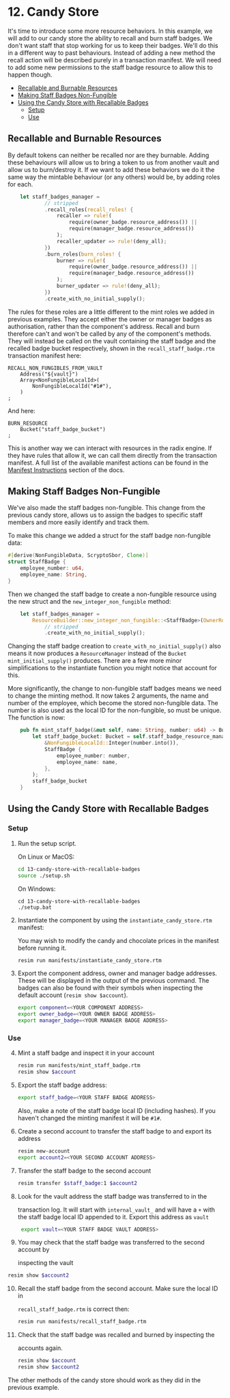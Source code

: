 # 12. Candy Store

It's time to introduce some more resource behaviors. In this example, we will
add to our candy store the ability to recall and burn staff badges. We don't
want staff that stop working for us to keep their badges. We'll do this in a
different way to past behaviours. Instead of adding a new method the recall
action will be described purely in a transaction manifest. We will need to add
some new permissions to the staff badge resource to allow this to happen though.

- [Recallable and Burnable Resources](#recallable-and-burnable-resources)
- [Making Staff Badges Non-Fungible](#making-staff-badges-non-fungible)
- [Using the Candy Store with Recallable Badges](#using-the-candy-store-with-recallable-badges)
  - [Setup](#setup)
  - [Use](#use)

## Recallable and Burnable Resources

By default tokens can neither be recalled nor are they burnable. Adding these
behaviours will allow us to bring a token to us from another vault and allow us
to burn/destroy it. If we want to add these behaviors we do it the same way the
mintable behaviour (or any others) would be, by adding roles for each.

```rust
    let staff_badges_manager =
            // stripped
            .recall_roles(recall_roles! {
                recaller => rule!(
                    require(owner_badge.resource_address()) ||
                    require(manager_badge.resource_address())
                );
                recaller_updater => rule!(deny_all);
            })
            .burn_roles(burn_roles! {
                burner => rule!(
                    require(owner_badge.resource_address()) ||
                    require(manager_badge.resource_address())
                );
                burner_updater => rule!(deny_all);
            })
            .create_with_no_initial_supply();
```

The rules for these roles are a little different to the mint roles we added in
previous examples. They accept either the owner or manager badges as
authorisation, rather than the component's address. Recall and burn therefore
can't and won't be called by any of the component's methods. They will instead
be called on the vault containing the staff badge and the recalled badge bucket
respectively, shown in the `recall_staff_badge.rtm` transaction manifest here:

```
RECALL_NON_FUNGIBLES_FROM_VAULT
    Address("${vault}")
    Array<NonFungibleLocalId>(
        NonFungibleLocalId("#1#"),
    )
;
```

And here:

```
BURN_RESOURCE
    Bucket("staff_badge_bucket")
;
```

This is another way we can interact with resources in the radix engine. If they
have rules that allow it, we can call them directly from the transaction
manifest. A full list of the available manifest actions can be found in the
[Manifest Instructions](https://docs.radixdlt.com/v1/docs/manifest-instructions)
section of the docs.

## Making Staff Badges Non-Fungible

We've also made the staff badges non-fungible. This change from the previous
candy store, allows us to assign the badges to specific staff members and more
easily identify and track them.

To make this change we added a struct for the staff badge non-fungible data:

```rust
#[derive(NonFungibleData, ScryptoSbor, Clone)]
struct StaffBadge {
    employee_number: u64,
    employee_name: String,
}
```

Then we changed the staff badge to create a non-fungible resource using the new
struct and the `new_integer_non_fungible` method:

```rust
    let staff_badges_manager =
        ResourceBuilder::new_integer_non_fungible::<StaffBadge>(OwnerRole::None)
            // stripped
            .create_with_no_initial_supply();
```

Changing the staff badge creation to `create_with_no_initial_supply()` also
means it now produces a `ResourceManager` instead of the `Bucket`
`mint_initial_supply()` produces. There are a few more minor simplifications to
the instantiate function you might notice that account for this.

More significantly, the change to non-fungible staff badges means we need to
change the minting method. It now takes 2 arguments, the name and number of the
employee, which become the stored non-fungible data. The number is also used as
the local ID for the non-fungible, so must be unique. The function is now:

```rust
    pub fn mint_staff_badge(&mut self, name: String, number: u64) -> Bucket {
        let staff_badge_bucket: Bucket = self.staff_badge_resource_manager.mint_non_fungible(
            &NonFungibleLocalId::Integer(number.into()),
            StaffBadge {
                employee_number: number,
                employee_name: name,
            },
        );
        staff_badge_bucket
    }
```

## Using the Candy Store with Recallable Badges

### Setup

1. Run the setup script.

   On Linux or MacOS:

   ```sh
   cd 13-candy-store-with-recallable-badges
   source ./setup.sh
   ```

   On Windows:

   ```dos
   cd 13-candy-store-with-recallable-badges
   ./setup.bat
   ```

2. Instantiate the component by using the `instantiate_candy_store.rtm`
   manifest:

   You may wish to modify the candy and chocolate prices in the manifest before
   running it.

   ```sh
   resim run manifests/instantiate_candy_store.rtm
   ```

3. Export the component address, owner and manager badge addresses. These will
   be displayed in the output of the previous command. The badges can also be
   found with their symbols when inspecting the default account
   (`resim show $account`).

   ```sh
   export component=<YOUR COMPONENT ADDRESS>
   export owner_badge=<YOUR OWNER BADGE ADDRESS>
   export manager_badge=<YOUR MANAGER BADGE ADDRESS>
   ```

### Use

4. Mint a staff badge and inspect it in your account

   ```sh
   resim run manifests/mint_staff_badge.rtm
   resim show $account
   ```

5. Export the staff badge address:

   ```sh
   export staff_badge=<YOUR STAFF BADGE ADDRESS>
   ```

   Also, make a note of the staff badge local ID (including hashes). If you
   haven't changed the minting manifest it will be `#1#`.

6. Create a second account to transfer the staff badge to and export its address

   ```sh
   resim new-account
   export account2=<YOUR SECOND ACCOUNT ADDRESS>
   ```

7. Transfer the staff badge to the second account

   ```sh
   resim transfer $staff_badge:1 $account2
   ```

8. Look for the vault address the staff badge was transferred to in the

   transaction log. It will start with `internal_vault_` and will have a `+`
   with the staff badge local ID appended to it. Export this address as `vault`

   ```sh
    export vault=<YOUR STAFF BADGE VAULT ADDRESS>
   ```

9. You may check that the staff badge was transferred to the second account by

   inspecting the vault

```sh
resim show $account2
```

10. Recall the staff badge from the second account. Make sure the local ID in

    `recall_staff_badge.rtm` is correct then:

    ```sh
    resim run manifests/recall_staff_badge.rtm
    ```

11. Check that the staff badge was recalled and burned by inspecting the

    accounts again.

    ```sh
    resim show $account
    resim show $account2
    ```

The other methods of the candy store should work as they did in the previous
example.
